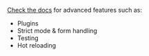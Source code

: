 [Check the docs](https://vuex.vuejs.org/) for advanced features such as:

* Plugins
* Strict mode & form handling
* Testing
* Hot reloading